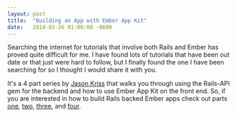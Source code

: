 ```yaml
---
layout: post
title:  "Building an App with Ember App Kit"
date:   2014-03-26 01:00:00 -0600
---
```


Searching the internet for tutorials that involve both Rails and Ember has proved quite difficult for me. I have found lots of tutorials that have been out date or that just were hard to follow, but I finally found the one I have been searching for so I thought I would share it with you.

It's a 4 part series by [Jason Kriss](https://twitter.com/jasonkriss) that walks you through using the Rails-API gem for the backend and how to use Ember App Kit on the front end. So, if you are interested in how to build Rails backed Ember apps check out parts [one](http://blog.jasonkriss.com/building-an-app-with-ember-app-kit-part-1/), [two](http://blog.jasonkriss.com/building-an-app-with-ember-app-kit-part-2/), [three](http://blog.jasonkriss.com/building-an-app-with-ember-app-kit-part-3/), and [four](http://blog.jasonkriss.com/building-an-app-with-ember-app-kit-part-4/).
